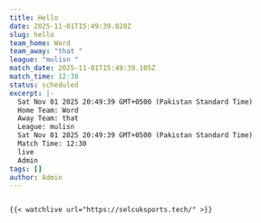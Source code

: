 ```yaml
---
title: Hello
date: 2025-11-01T15:49:39.020Z
slug: hello
team_home: Word
team_away: "that "
league: "mulisn "
match_date: 2025-11-01T15:49:39.105Z
match_time: 12:30
status: scheduled
excerpt: |-
  Sat Nov 01 2025 20:49:39 GMT+0500 (Pakistan Standard Time)
  Home Team: Word
  Away Team: that
  League: mulisn
  Sat Nov 01 2025 20:49:39 GMT+0500 (Pakistan Standard Time)
  Match Time: 12:30
  live
  Admin
tags: []
author: Admin
---
```

![]()

```
{{< watchlive url="https://selcuksports.tech/" >}}
```
